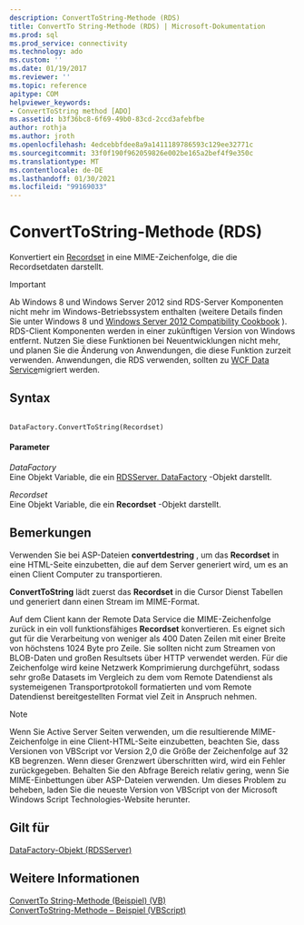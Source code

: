 ```yaml
---
description: ConvertToString-Methode (RDS)
title: ConvertTo String-Methode (RDS) | Microsoft-Dokumentation
ms.prod: sql
ms.prod_service: connectivity
ms.technology: ado
ms.custom: ''
ms.date: 01/19/2017
ms.reviewer: ''
ms.topic: reference
apitype: COM
helpviewer_keywords:
- ConvertToString method [ADO]
ms.assetid: b3f36bc8-6f69-49b0-83cd-2ccd3afebfbe
author: rothja
ms.author: jroth
ms.openlocfilehash: 4edcebbfdee8a9a1411189786593c129ee32771c
ms.sourcegitcommit: 33f0f190f962059826e002be165a2bef4f9e350c
ms.translationtype: MT
ms.contentlocale: de-DE
ms.lasthandoff: 01/30/2021
ms.locfileid: "99169033"
---
```

# <a name="converttostring-method-rds"></a>ConvertToString-Methode (RDS)
Konvertiert ein [Recordset](../ado-api/recordset-object-ado.md) in eine MIME-Zeichenfolge, die die Recordsetdaten darstellt.  
  
> [!IMPORTANT]
>  Ab Windows 8 und Windows Server 2012 sind RDS-Server Komponenten nicht mehr im Windows-Betriebssystem enthalten (weitere Details finden Sie unter Windows 8 und [Windows Server 2012 Compatibility Cookbook](https://www.microsoft.com/download/details.aspx?id=27416) ). RDS-Client Komponenten werden in einer zukünftigen Version von Windows entfernt. Nutzen Sie diese Funktionen bei Neuentwicklungen nicht mehr, und planen Sie die Änderung von Anwendungen, die diese Funktion zurzeit verwenden. Anwendungen, die RDS verwenden, sollten zu [WCF Data Service](/dotnet/framework/wcf/)migriert werden.  
  
## <a name="syntax"></a>Syntax  
  
```  
  
DataFactory.ConvertToString(Recordset)  
```  
  
#### <a name="parameters"></a>Parameter  
 *DataFactory*  
 Eine Objekt Variable, die ein [RDSServer. DataFactory](./datafactory-object-rdsserver.md) -Objekt darstellt.  
  
 *Recordset*  
 Eine Objekt Variable, die ein **Recordset** -Objekt darstellt.  
  
## <a name="remarks"></a>Bemerkungen  
 Verwenden Sie bei ASP-Dateien **convertdestring** , um das **Recordset** in eine HTML-Seite einzubetten, die auf dem Server generiert wird, um es an einen Client Computer zu transportieren.  
  
 **ConvertToString** lädt zuerst das **Recordset** in die Cursor Dienst Tabellen und generiert dann einen Stream im MIME-Format.  
  
 Auf dem Client kann der Remote Data Service die MIME-Zeichenfolge zurück in ein voll funktionsfähiges **Recordset** konvertieren. Es eignet sich gut für die Verarbeitung von weniger als 400 Daten Zeilen mit einer Breite von höchstens 1024 Byte pro Zeile. Sie sollten nicht zum Streamen von BLOB-Daten und großen Resultsets über HTTP verwendet werden. Für die Zeichenfolge wird keine Netzwerk Komprimierung durchgeführt, sodass sehr große Datasets im Vergleich zu dem vom Remote Datendienst als systemeigenen Transportprotokoll formatierten und vom Remote Datendienst bereitgestellten Format viel Zeit in Anspruch nehmen.  
  
> [!NOTE]
>  Wenn Sie Active Server Seiten verwenden, um die resultierende MIME-Zeichenfolge in eine Client-HTML-Seite einzubetten, beachten Sie, dass Versionen von VBScript vor Version 2,0 die Größe der Zeichenfolge auf 32 KB begrenzen. Wenn dieser Grenzwert überschritten wird, wird ein Fehler zurückgegeben. Behalten Sie den Abfrage Bereich relativ gering, wenn Sie MIME-Einbettungen über ASP-Dateien verwenden. Um dieses Problem zu beheben, laden Sie die neueste Version von VBScript von der Microsoft Windows Script Technologies-Website herunter.  
  
## <a name="applies-to"></a>Gilt für  
 [DataFactory-Objekt (RDSServer)](./datafactory-object-rdsserver.md)  
  
## <a name="see-also"></a>Weitere Informationen  
 [ConvertTo String-Methode (Beispiel) (VB)](../ado-api/converttostring-method-example-vb.md)   
 [ConvertToString-Methode – Beispiel (VBScript)](./converttostring-method-example-vbscript.md)